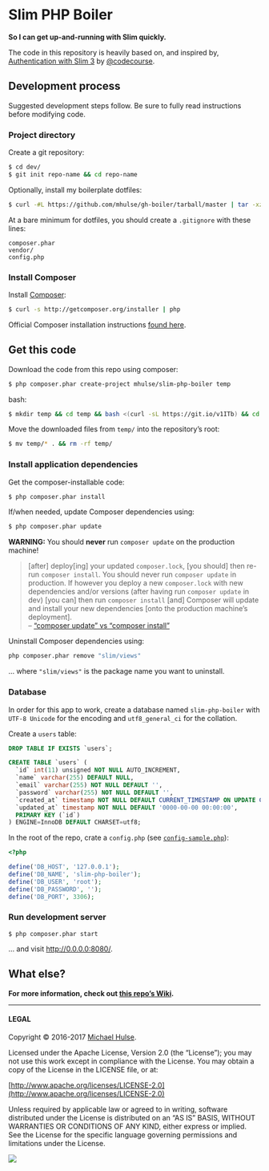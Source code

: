 # Slim PHP Boiler

**So I can get up-and-running with Slim quickly.**

The code in this repository is heavily based on, and inspired by, [Authentication with Slim 3](https://www.youtube.com/watch?v=RhcQXFeor9g&list=PLfdtiltiRHWGc_yY90XRdq6mRww042aEC) by [@codecourse](https://github.com/codecourse).

## Development process

Suggested development steps follow. Be sure to fully read instructions before modifying code.

### Project directory

Create a git repository:

```bash
$ cd dev/
$ git init repo-name && cd repo-name
```

Optionally, install my boilerplate dotfiles:

```bash
$ curl -#L https://github.com/mhulse/gh-boiler/tarball/master | tar -xzv --strip-components 1 --include=*/{.editorconfig,.gitattributes,.gitignore} --exclude=*/**/*
```

At a bare minimum for dotfiles, you should create a `.gitignore` with these lines:

```text
composer.phar
vendor/
config.php
```

### Install Composer

Install [Composer](https://getcomposer.org/):

```bash
$ curl -s http://getcomposer.org/installer | php
```

Official Composer installation instructions [found here](https://getcomposer.org/download/).

## Get this code

Download the code from this repo using composer:

```bash
$ php composer.phar create-project mhulse/slim-php-boiler temp
```

 bash:

```bash
$ mkdir temp && cd temp && bash <(curl -sL https://git.io/v1ITb) && cd -
```

Move the downloaded files from `temp/` into the repository’s root:

```bash
$ mv temp/* . && rm -rf temp/
```

### Install application dependencies

Get the composer-installable code:

```bash
$ php composer.phar install
```

If/when needed, update Composer dependencies using:

```bash
$ php composer.phar update
```

**WARNING:** You should **never** run `composer update` on the production machine!

> [after] deploy[ing] your updated `composer.lock`, [you should] then re-run `composer install`. You should never run `composer update` in production. If however you deploy a new `composer.lock` with new dependencies and/or versions (after having run `composer update` in dev) [you can] then run `composer install` [and] Composer will update and install your new dependencies [onto the production machine’s deployment].  
> – [“composer update” vs “composer install”](http://adamcod.es/2013/03/07/composer-install-vs-composer-update.html)

Uninstall Composer dependencies using:

```bash
php composer.phar remove "slim/views"
```

… where `"slim/views"` is the package name you want to uninstall.

### Database

In order for this app to work, create a database named `slim-php-boiler` with `UTF-8 Unicode` for the encoding and `utf8_general_ci` for the collation.

Create a `users` table:

```sql
DROP TABLE IF EXISTS `users`;

CREATE TABLE `users` (
  `id` int(11) unsigned NOT NULL AUTO_INCREMENT,
  `name` varchar(255) DEFAULT NULL,
  `email` varchar(255) NOT NULL DEFAULT '',
  `password` varchar(255) NOT NULL DEFAULT '',
  `created_at` timestamp NOT NULL DEFAULT CURRENT_TIMESTAMP ON UPDATE CURRENT_TIMESTAMP,
  `updated_at` timestamp NOT NULL DEFAULT '0000-00-00 00:00:00',
  PRIMARY KEY (`id`)
) ENGINE=InnoDB DEFAULT CHARSET=utf8;
```

In the root of the repo, crate a `config.php` (see [`config-sample.php`](config-sample.php)):

```php
<?php

define('DB_HOST', '127.0.0.1');
define('DB_NAME', 'slim-php-boiler');
define('DB_USER', 'root');
define('DB_PASSWORD', '');
define('DB_PORT', 3306);
```

### Run development server

```
$ php composer.phar start
```

… and visit <http://0.0.0.0:8080/>.

## What else?

**For more information, check out [this repo’s Wiki](../../wiki).**

---

#### LEGAL

Copyright © 2016-2017 [Michael Hulse](http://mky.io/).

Licensed under the Apache License, Version 2.0 (the “License”); you may not use this work except in compliance with the License. You may obtain a copy of the License in the LICENSE file, or at:

[http://www.apache.org/licenses/LICENSE-2.0](http://www.apache.org/licenses/LICENSE-2.0)

Unless required by applicable law or agreed to in writing, software distributed under the License is distributed on an “AS IS” BASIS, WITHOUT WARRANTIES OR CONDITIONS OF ANY KIND, either express or implied. See the License for the specific language governing permissions and limitations under the License.

<img src="https://github.global.ssl.fastly.net/images/icons/emoji/octocat.png">
